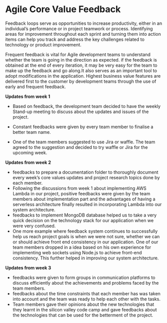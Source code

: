 # Agile Core Value Feedback

Feedback loops serve as opportunities to increase productivity, either in an individual’s performance or in project teamwork or process. Identifying areas for improvement throughout each sprint and turning them into action items can help you track and address the key challenges related to technology or product improvement.

Frequent feedback is vital for Agile development teams to understand whether the team is going in the direction as expected. 
if the feedback is obtained at the end of every iteration, it may be very easy for the team to make up the feedback and go along.It also serves as an important tool to adopt modifications in the application.
Highest business value features are delivered first to the customer by development teams through the use of early and frequent feedback.

**Updates from week 1**

* Based on feedback, the development team decided to have the weekly Stand-up meeting to discuss about the updates and issues of the project.

* Constant feedbacks were given by every team member to finalise a better team name.

* One of the team members suggested to use Jira or waffle. The team agreed to the suggestion and decided to try waffle or Jira for the upcoming week.

**Updates from week 2**  

* feedbacks to prepare a documentation folder to thoroughly document every week’s core values updates and project research topics done by each member.
* Following the discussions from week 1 about implementing AWS Lambda in our project, positive feedbacks were given by the team members about implementation part and the advantages of having a serverless architecture finally resulted in incorporating Lambda into our system architecture.
* feedbacks to implement MongoDB database helped us to take a very quick decision on the technology stack for our application when we were very confused.
* One more example where feedback system continues to successfully help us reach project goals is when we were not sure, whether we can or should achieve front end consistency in our application. One of our team members dropped in a idea based on his own experience for implementing web sockets using Node.js to achieve front-end consistency. This further helped in improving our system architecture.

**Updates from week 3**  

* feedbacks were given to form groups in communication platforms to discuss efficiently about the achievements and problems faced by the team members.
* feedbacks about the time constraints that each member has was taken into account and the team was ready to help each other with the tasks.  
* Team members gave their opinions about the new technologies that they learnt in the silicon valley code camp and gave feedbacks about the technologies that can be used for the betterment of the project.
